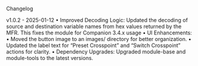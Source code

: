 Changelog

v1.0.2 - 2025-01-12
	•	Improved Decoding Logic:
Updated the decoding of source and destination variable names from hex values returned by the MFR. This fixes the module for Companion 3.4.x usage
	•	UI Enhancements:
	•	Moved the button image to an images/ directory for better organization.
	•	Updated the label text for “Preset Crosspoint” and “Switch Crosspoint” actions for clarity.
   	•	Dependency Upgrades:
Upgraded module-base and module-tools to the latest versions.